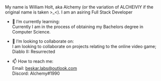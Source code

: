 My name is William Holt, aka Alchemy (or the variation of ALCHElVlY if the original name is taken >_<). I am an asiring Full Stack Developer

- 🌱 I’m currently learning:<br>
  Currently I am in the process of obtaining my Bachelors degree in Computer Science.
  
- 👯 I’m looking to collaborate on:<br>
  I am looking to collaborate on projects relating to the online video game; Diablo II: Resurrected
  
 - 📫 How to reach me:<br>
  Email: beskar.labs@outlook.com<br>
  Discord: Alchemy#1990
<!--
**ALCHElVlY/ALCHElVlY** is a ✨ _special_ ✨ repository because its `README.md` (this file) appears on your GitHub profile.

Here are some ideas to get you started:

- 🔭 I’m currently working on ...
- 🌱 I’m currently learning ...
- 👯 I’m looking to collaborate on ...
- 🤔 I’m looking for help with ...
- 💬 Ask me about ...
- 📫 How to reach me: ...
- 😄 Pronouns: ...
- ⚡ Fun fact: ...
-->
